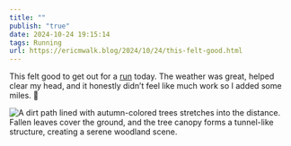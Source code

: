 ```yaml
---
title: ""
publish: "true"
date: 2024-10-24 19:15:14
tags: Running
url: https://ericmwalk.blog/2024/10/24/this-felt-good.html
---
```


This felt good to get out for a [run](https://strava.com/activities/12738016801) today. The weather was great, helped clear my head, and it honestly didn’t feel like much work so I added some miles. 🍂

![A dirt path lined with autumn-colored trees stretches into the distance. Fallen leaves cover the ground, and the tree canopy forms a tunnel-like structure, creating a serene woodland scene.](https://ericmwalk.blog/uploads/2024/img-0564.jpeg)